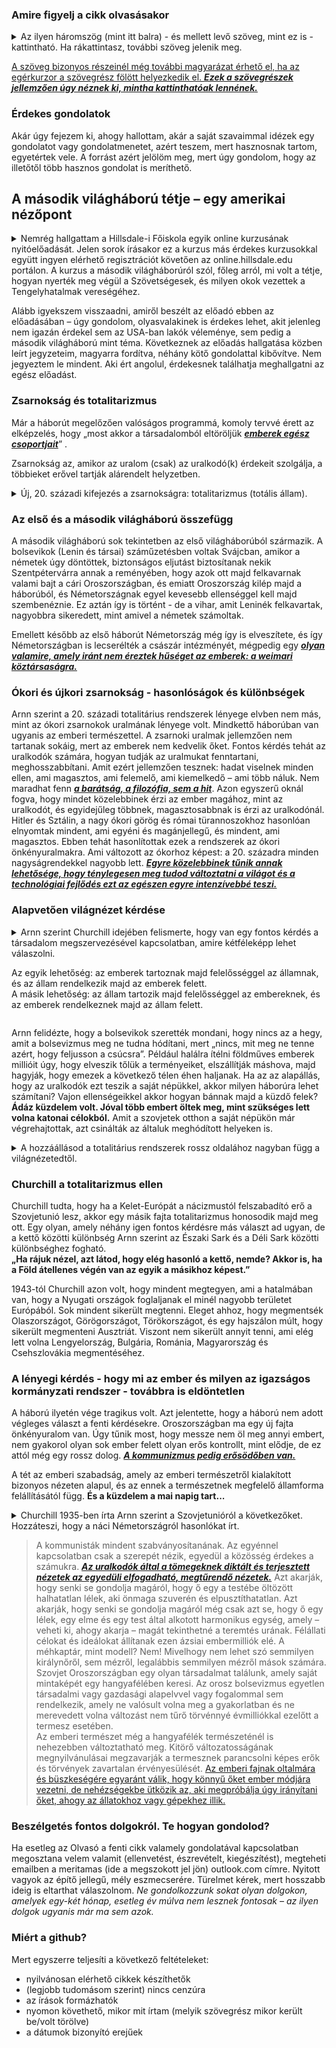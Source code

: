 ### Amire figyelj a cikk olvasásakor

<details>
<summary>Az ilyen háromszög (mint itt balra) - és mellett levő szöveg, mint ez is - kattintható. Ha rákattintasz, további szöveg jelenik meg.</summary>
Ezez a szövegek jellemzően bővebben kifejtik egyik vagy másik fő gondolatot. Azért szerkesztem meg így, hogy gyorsan tudj haladni a cikk lényegének elolvasásával, ha azt az adott gondolatot már jól ismered és/vagy nem hat neked furcsán.  
Viszont, ha esetleg a gondolat új neked és/vagy furcsán hat, furcsa érzésed van miatta, úgy érzed, valamiért az adott gondolat nem tetszik, de nem tudod egyből megmondani, hogy miért, akkor tudsz olvasni hozzá egy bővebb kifejtést, ami közelebb vezethet ahhoz, hogy rájöjj, miért érezted furcsának az adott gondolatot.
  <details>
  <summary>Emellett, érdekesek lehetnek a plusz gondolatuk... </summary>
  ...önmagukért is, de a cikk szerkesztésekor nem gondoltam úgy, hogy feltétlenül szükség van rájuk a fő mondanivalóm megértéséhez.
 </details> 
</details>

[id0]: ## "Az ilyenkor megjelenő információ tartalma pedig  
\- vagy tényekből, hivatkozásokból áll  
\- vagy magyarázza, hova vezet a link, ha a szöveg kattintható és rákattintanál,  
\- esetleg pusztán plusz gondolatok, viszont nem volt lehetséges vagy alkalmas megoldani ilyen háromszöggel, mint fentebb használtam."

[A szöveg bizonyos részeinél még további magyarázat érhető el, ha az egérkurzor a szövegrész fölött helyezkedik el. ***Ezek a szövegrészek jellemzően úgy néznek ki, mintha kattinthatóak lennének.***][id0]


### Érdekes gondolatok

Akár úgy fejezem ki, ahogy hallottam, akár a saját szavaimmal idézek egy gondolatot vagy gondolatmenetet, azért teszem, mert hasznosnak tartom, egyetértek vele. A forrást azért jelölöm meg, mert úgy gondolom, hogy az illetőtől több hasznos gondolat is meríthető.

## A második világháború tétje – egy amerikai nézőpont

<details>
<summary>Nemrég hallgattam a Hillsdale-i Főiskola egyik online kurzusának nyitóelőadását. Jelen sorok írásakor ez a kurzus más érdekes kurzusokkal együtt ingyen elérhető regisztrációt követően az online.hillsdale.edu portálon. A kurzus a második világháborúról szól, főleg arról, mi volt a tétje, hogyan nyerték meg végül a Szövetségesek, és milyen okok vezettek a Tengelyhatalmak vereségéhez.</summary>
Ahogy ezt Amerikában néhányan látják. A kurzus fő oktatója Victor Davis Hanson, aki az USA-ban (a konzervatív oldalon mindenképp) elismert történész szaktekintély. Az előadást, amelyről alább írok majd, viszont a főiskola rektora, Larry Arnn tartotta. Ez jellemző az online kurzusaikra. A kurzus lényegi részét az tartja, aki tartja, de az első és néha az utolsó előadást mindig a rektor tartja – ezek arról szólnak, hogy egyik vagy másik témát miért is fontos tanulmányozni, és az illető oktató miért megfelelő az adott téma oktatására.
</details>

Alább igyekszem visszaadni, amiről beszélt az előadó ebben az előadásában – úgy gondolom, olyasvalakinek is érdekes lehet, akit jelenleg nem igazán érdekel sem az USA-ban lakók véleménye, sem pedig a második világháború mint téma. Következnek az előadás hallgatása közben leírt jegyzeteim, magyarra fordítva, néhány kötő gondolattal kibővítve. Nem jegyeztem le mindent. Aki ért angolul, érdekesnek találhatja meghallgatni az egész előadást.

### Zsarnokság és totalitarizmus

[id1]: ## "pl.: zsidóság, burzsoázia"
Már a háborút megelőzően valóságos programmá, komoly tervvé érett az elképzelés, hogy „most akkor a társadalomból eltöröljük [***emberek egész csoportjait***][id1]” . 

Zsarnokság az, amikor az uralom (csak) az uralkodó(k) érdekeit szolgálja, a többieket erővel tartják alárendelt helyzetben.

<details><summary>Új, 20. századi kifejezés a zsarnokságra: totalitarizmus (totális állam).</summary>
Hogy ez mit jelent, jól illusztrálják a következők. A náci Németországban a gyereknek az iskolában olyan történeteket tanítottak, amelyekben zsidó hentesek német gyerekeket akartak megölni.
A Szovjetunióban azt tanították a gyereknek, hogy számoljanak be a szüleikről – a szülők állandó rettegésben éltek a saját gyerekeiktől.
(Mindkét rendszerre igaz, hogy elvett a gyermekektől egy igen drága dolgot: a gyermekkor ártatlanságát.)
</details>
  
### Az első és a második világháború összefügg

A második világháború sok tekintetben az első világháborúból származik.
A bolsevikok (Lenin és társai) száműzetésben voltak Svájcban, amikor a németek úgy döntöttek, biztonságos eljutást biztosítanak nekik Szentpétervárra annak a reményében, hogy azok ott majd felkavarnak valami bajt a cári Oroszországban, és emiatt Oroszország kilép majd a háborúból, és Németországnak egyel kevesebb ellenséggel kell majd szembenéznie. Ez aztán így is történt - de a vihar, amit Leninék felkavartak, nagyobbra sikeredett, mint amivel a németek számoltak.

[id3]: ## "Ez előkészítette a terepet, megkönnyítette, hogy később Hitler vezetésével a nemzetiszocialisták átvegyék ott a hatalmat."
Emellett később az első háborút Németország még így is elveszítete, és így Németországban is lecserélték a császár intézményét, mégpedig egy [***olyan valamire, amely iránt nem éreztek hűséget az emberek: a weimari köztársaságra.***][id3]

### Ókori és újkori zsarnokság - hasonlóságok és különbségek

[id4]: ## "A nácizmus, szovjet kommunizmus mellett a modernkori progresszivizmusnak is egyik alaptétele ez: hogy a technológia fejlődése lehetővé teszi az embernek, hogy olyanná változtassa magát, társadalmát és a világot, amilyenné csak akarja: a határ a csillagos ég, amilyen világot el tudsz képzelni, olyat teremteni is tudsz, ha kellő hatalmat szerzel hozzá.
Ez a kiindulási pont hibás. Valószínűleg nincs hatalmunkban az emberi természetet megváltoztatni: nem alkotható meg az az ember, akit a hatalom ne rontana meg, tehát a hatalom koncentrációja - amire pedig a nácik és kommunisták mellett a progresszívek is igen eltökélten törekszenek - törvényszerűen ugyanoda vezet majd a jövőben is, ahova a múltban vezetett. Összességében: egy igen veszélyes tévedésről van szó."
[id5]: ## "Arnn nem mondta ki, de én hozzáteszem: sem a család."
Arnn szerint a 20. századi totalitárius rendszerek lényege elvben nem más, mint az ókori zsarnokok uralmának lényege volt. Mindkettő háborúban van ugyanis az emberi természettel. 
A zsarnoki uralmak jellemzően nem tartanak sokáig, mert az emberek nem kedvelik őket. Fontos kérdés tehát az uralkodók számára, hogyan tudják az uralmukat fenntartani, meghosszabbítani. Amit ezért jellemzően tesznek: hadat viselnek minden ellen, ami magasztos, ami felemelő, ami kiemelkedő – ami több náluk.
Nem maradhat fenn [***a barátság, a filozófia, sem a hit***][id5]. Azon egyszerű oknál fogva, hogy mindet közelebbinek érzi az ember magához, mint az uralkodót, és egyidejűleg többnek, magasztosabbnak is érzi az uralkodónál. Hitler és Sztálin, a nagy ókori görög és római türannoszokhoz hasonlóan elnyomtak mindent, ami egyéni és magánjellegű, és mindent, ami magasztos.
Ebben tehát hasonlítottak ezek a rendszerek az ókori önkényuralmakra. Ami változott az ókorhoz képest: a 20. századra minden nagyságrendekkel nagyobb lett. [***Egyre közelebbinek tűnik annak lehetősége, hogy ténylegesen meg tudod változtatni a világot és a technológiai fejlődés ezt az egészen egyre intenzívebbé teszi.***][id4]

### Alapvetően világnézet kérdése

<details>
<summary>Arnn szerint Churchill idejében felismerte, hogy van egy fontos kérdés a társadalom megszervezésével kapcsolatban, amire kétféleképp lehet válaszolni.
  
  Az egyik lehetőség: az emberek tartoznak majd felelősséggel az államnak, és az állam rendelkezik majd az emberek felett.  
  A másik lehetőség: az állam tartozik majd felelősséggel az embereknek, és az emberek rendelkeznek majd az állam felett.</summary>

Ha Arnn a második világháború történetében a hőst keresi, jellemzően Churchillben fogja megtalálni (e sorok írója volt oly szerencsés, hogy már jó pár más előadását és beszédét is maghallgassa a professzornak). Churchill volt az egyéni szabadság egyedüli igazi híve, és a szocializmus egyedüli igazi ellenzője a háborús vezetők között. Németországban a nemzeti szocializmus uralkodott, Olaszországban rokona, a fasizmus, a Szovjetunióban a marxi-lenini elveken (és gyakorlaton) nyugvó „internacionalista” szocializmus, Japánban szintén totalitárius rendszer uralkodott, míg az Amerikai Egyesült Államokat akkoriban Roosevelt elnök vezette, aki pedig a progresszív szocialista irányzathoz volt sorolható. A második világháborúban az egyedüli számottevő hatalom élén álló vezető, aki nem volt a szocializmus egyik vagy másik formájának a híve, az Churchill volt.
</details>

Arnn felidézte, hogy a bolsevikok szerették mondani, hogy nincs az a hegy, amit a bolsevizmus meg ne tudna hódítani, mert „nincs, mit meg ne tenne azért, hogy feljusson a csúcsra”. Például halálra ítélni földműves emberek millióit úgy, hogy elveszik tőlük a terményeiket, elszállítják máshova, majd hagyják, hogy emezek a következő télen éhen haljanak. 
Ha az az alapállás, hogy az uralkodók ezt teszik a saját népükkel, akkor milyen háborúra lehet számítani? Vajon ellenségeikkel akkor hogyan bánnak majd a küzdő felek?
**Ádáz küzdelem volt. Jóval több embert öltek meg, mint szükséges lett volna katonai célokból.** Amit a szovjetek otthon a saját népükön már végrehajtottak, azt csinálták az általuk meghódított helyeken is.

<details><summary>A hozzáállásod a totalitárius rendszerek rossz oldalához nagyban függ a világnézetedtől.</summary>
  
Úgy gondolod-e alapvetően, hogy az emberi lélek szabad, és joga van ahhoz, hogy saját magáról döntsön, hogy hozzájárulása nélkül nem gyakorolható felette hatalom. Tehát más, mint mondjuk a lovak, a kutyák vagy más háziállatok?  
Vagy úgy gondolod alapvetően, hogy végülis a történelmi körülmények által alakított közösségi lények vagyunk, és most magunk közül néhányat felruházunk azzal a tisztséggel, hogy irányítsák a történelmet alakító folyamatokat?

[id6]: ## "Azt hiszem, ez összefügg a kognitív disszonancia jelenségével is. Érzelmileg ugyanis megterhelő a már létező nézeteddel ellentétes információt feldolgozni. Így, ha eljutottál odáig, hogy támogatsz egy (akár) totalitárius rendszert vagy ideológiát, akkor nem fogod keresni annak árnyoldalairól szóló információkat. Ha mégis találkoznál ilyennel, igyekszel tudomást se venni róla. Ha ez nem tartható, akkor elkönyveled hamisnak, félrevezetésnek, ellenséges propagandának, esetleg eltúlzottnak. Amennyiben ez sem tartható már, megtalálod a magyarázatot rá, hogy miért nem volt más választásuk az elkövetőknek. Esetleg elfogadod, hogy a cél szentesíti az eszközt, és így ez az áldozat a nagy cél érdekében megérte.   
  A náci Németország, illetve a Szovjetunió lakosságának a jelentős része sem tudott az őket irányító államalakulat nevében elkövetett rémtettekről, vagy nem tudta/akarta elhinni az erre vonatkozó információkat."
Ha előbbi, akkor a totalitáris rendszereket eleve rossznak tartod, és nem fogod mentegetni. Ha utóbbi, akkor elfogadhatónak tartod a totális államot, és ha kellően vonzó számodra az uralkodó ideológia kitűzött célja vagy a hatalmat gyakorlók személyes kisugárzása, akkor [***nem találsz akkora problémát a totális rendszerek rossz oldalaival***][id6].
</details>
  
### Churchill a totalitarizmus ellen

Churchill tudta, hogy ha a Kelet-Európát a nácizmustól felszabadító erő a Szovjetunió lesz, akkor egy másik fajta totalitarizmus honosodik majd meg ott. Egy olyan, amely néhány igen fontos kérdésre más választ ad ugyan, de a kettő közötti különbség Arnn szerint az Északi Sark és a Déli Sark közötti különbséghez fogható.  
**„Ha rájuk nézel, azt látod, hogy elég hasonló a kettő, nemde? Akkor is, ha a Föld átellenes végén van az egyik a másikhoz képest.”**

1943-tól Churchill azon volt, hogy mindent megtegyen, ami a hatalmában van, hogy a Nyugati országok foglaljanak el minél nagyobb területet Európából. Sok mindent sikerült megtenni. Eleget ahhoz, hogy megmentsék Olaszországot, Görögországot, Törökországot, és egy hajszálon múlt, hogy sikerült megmenteni Ausztriát. Viszont nem sikerült annyit tenni, ami elég lett volna Lengyelország, Bulgária, Románia, Magyarország és Csehszlovákia megmentéséhez.

### A lényegi kérdés - hogy mi az ember és milyen az igazságos kormányzati rendszer - továbbra is eldöntetlen

[id7]: ## "Itt gondolhatott akár Kína erősödésére a globális színtéren, de akár a kommunizmus ideológiájának egyre növekvő elfogadottságára az USA lakói - leginkább fiataljai - körében. Legvalószínűbb, hogy mindkettőre."
A háború ilyetén vége tragikus volt. Azt jelentette, hogy a háború nem adott végleges választ a fenti kérdésekre. 
Oroszországban ma egy új fajta önkényuralom van. Úgy tűnik most, hogy messze nem öl meg annyi embert, nem gyakorol olyan sok ember felett olyan erős kontrollt, mint elődje, de ez attól még egy rossz dolog. [***A kommunizmus pedig erősödőben van.***][id7] 

A tét az emberi szabadság, amely az emberi természetről kialakított bizonyos nézeten alapul, és az ennek a természetnek megfelelő államforma felállításától függ. **És a küzdelem a mai napig tart...**

<details>
<summary>Churchill 1935-ben írta Arnn szerint a Szovjetunióról a következőket. Hozzáteszi, hogy a náci Németországról hasonlókat írt. </summary>
A fordítás nem lesz teljesen pontos, de igyekszem a lényeget visszaadni. Az ehhez hasonló idézetek két szempontól a legtanulságosabbak talán. Egyrészt: rámutatnak, milyen kevés dolog változott. Másrészt: tömegével voltak 1935 után még 40 évvel, 1975-ben is a Nyugaton értelmiségiek („hasznos idióták”, ahogy a kommunisták őket állítólag hívták), akik elhitték és terjesztették a szovjet propagandát. Ehhez képest Churchill már viszonylag korán hajlandó és képes volt felismerni mind a szovjet kommunista, mind a német nemzeti szocialista rendszer igazi lényegét, és elég bátor volt azt ki is mondani annak ellenére, hogy nem sokan akarták azt meghallani akkoriban. Tehát az idézet:
</details>
  
[id2]: ## "A Google cenzúrázta nem is oly rég a hatóságok aktuális állásfoglalásaival ellentétes COVID-dal kapcsolatos (akár orvosi) véleményeket.  
Hasonlóképp jártak el, ha valaki a 2020-as amerikai elnökválasztás eredményével kapcsolatban fogalmazott meg bizonyos, ezek szerint elfogadhatatlan véleményeket.  
Vagy hogy a facebookon már egy-két évvel ezelőtt észrevettem, amint egy klímapolitikával kapcsolatos posztom alatt megjelent, hogy +félrevezető információt tartalmaz+.
A módszerek változtak, nagyrészt finomodtak, de a lényeg ugyanaz most itt, mint akkor volt ott: nem hiszem, hogy annyira távol lenne a valóságtól, hogy a hatalommal rendelkezők önkényesen felemelnek bizonyos álláspontokat, míg másokat elnyomnak."
[id8]: ## "Angolul: It is at once the safeguard and the glory of mankind that they are easy to lead and hard to drive."
> A kommunisták mindent szabványosítanának. Az egyénnel kapcsolatban csak a szerepét nézik, egyedül a közösség érdekes a számukra. [***Az uralkodók által a tömegeknek diktált és terjesztett nézetek az egyedüli elfogadható, megtűrendő nézetek.***][id2] Azt akarják, hogy senki se gondolja magáról, hogy ő egy a testébe öltözött halhatatlan lélek, aki önmaga szuverén és elpusztíthatatlan. Azt akarják, hogy senki se gondolja magáról még csak azt se, hogy ő egy lélek, egy elme és egy test által alkotott harmonikus egység, amely – veheti ki, ahogy akarja – magát tekinthetné a teremtés urának. Félállati célokat és ideálokat állítanak ezen ázsiai embermilliók elé. A méhkaptár, mint modell? Nem! Mivelhogy nem lehet szó semmilyen királynőről, sem mézről, legalábbis semmilyen mézről mások számára. Szovjet Oroszországban egy olyan társadalmat találunk, amely saját mintaképét egy hangyafélében keresi. Az orosz bolsevizmus egyetlen társadalmi vagy gazdasági alapelvvel vagy fogalommal sem rendelkezik, amely ne valósult volna meg a gyakorlatban és ne merevedett volna változást nem tűrő törvénnyé évmilliókkal ezelőtt a termesz esetében.  
Az emberi természet még a hangyafélék természeténél is nehezebben változtatható meg. Kitörő változatosságának megnyilvánulásai megzavarják a termesznek parancsolni képes erők és törvények zavartalan érvényesülését. [Az emberi fajnak oltalmára és büszkeségére egyaránt válik, hogy könnyű őket ember módjára vezetni, de nehézségekbe ütközik az, aki megpróbálja úgy irányítani őket, ahogy az állatokhoz vagy gépekhez illik.][id8]

### Beszélgetés fontos dolgokról. Te hogyan gondolod?
Ha esetleg az Olvasó a fenti cikk valamely gondolatával kapcsolatban megosztana velem valamit (ellenvetést, észrevételt, kiegészítést), megteheti emailben a meritamas (ide a megszokott jel jön) outlook.com címre. Nyitott vagyok az építő jellegű, mély eszmecserére.
Türelmet kérek, mert hosszabb ideig is eltarthat válaszolnom. *Ne gondolkozzunk sokat olyan dolgokon, amelyek egy-két hónap, esetleg év múlva nem lesznek fontosak – az ilyen dolgok ugyanis már ma sem azok.*

### Miért a github?
Mert egyszerre teljesíti a következő feltételeket:<ul>
<li>nyilvánosan elérhető cikkek készíthetők</li>
<li>(legjobb tudomásom szerint) nincs cenzúra</li>
<li>az írások formázhatók</li>
<li>nyomon követhető, mikor mit írtam (melyik szövegrész mikor került be/volt törölve)</li>
<li>a dátumok bizonyító erejűek</li>
</ul>
